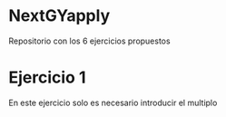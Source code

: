 # NextGYapply
 Repositorio con los 6 ejercicios propuestos

 # Ejercicio 1
 En este ejercicio solo es necesario introducir el multiplo 

